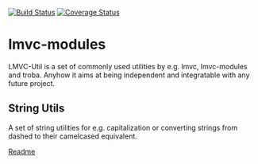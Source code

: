 [![Build Status](https://travis-ci.org/SEP007/lmvc-util.png)](https://travis-ci.org/SEP007/lmvc-util)
[![Coverage Status](https://coveralls.io/repos/SEP007/lmvc-util/badge.png)](https://coveralls.io/r/SEP007/lmvc-modules)

# lmvc-modules

LMVC-Util is a set of commonly used utilities by e.g. lmvc, lmvc-modules and troba. Anyhow it aims at being independent and integratable with any future project.

## String Utils

A set of string utilities for e.g. capitalization or converting strings from dashed to their camelcased equivalent.

[Readme](lib/Scandio/lmvc/util/string)
